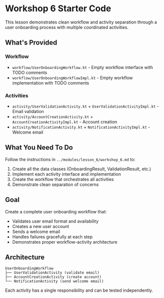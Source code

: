 # Workshop 6 Starter Code

This lesson demonstrates clean workflow and activity separation through a user onboarding process with multiple coordinated activities.

## What's Provided

### Workflow
- `workflow/UserOnboardingWorkflow.kt` - Empty workflow interface with TODO comments
- `workflow/UserOnboardingWorkflowImpl.kt` - Empty workflow implementation with TODO comments

### Activities
- `activity/UserValidationActivity.kt` + `UserValidationActivityImpl.kt` - Email validation
- `activity/AccountCreationActivity.kt` + `AccountCreationActivityImpl.kt` - Account creation  
- `activity/NotificationActivity.kt` + `NotificationActivityImpl.kt` - Welcome email

## What You Need To Do

Follow the instructions in `../modules/lesson_6/workshop_6.md` to:

1. Create all the data classes (OnboardingResult, ValidationResult, etc.)
2. Implement each activity interface and implementation
3. Create the workflow that orchestrates all activities
4. Demonstrate clean separation of concerns

## Goal

Create a complete user onboarding workflow that:
- Validates user email format and availability
- Creates a new user account
- Sends a welcome email
- Handles failures gracefully at each step
- Demonstrates proper workflow-activity architecture

## Architecture

```
UserOnboardingWorkflow
├── UserValidationActivity (validate email)
├── AccountCreationActivity (create account)  
└── NotificationActivity (send welcome email)
```

Each activity has a single responsibility and can be tested independently. 